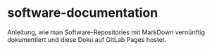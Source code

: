 # software-documentation

Anleitung, wie man Software-Repositories mit MarkDown vernünftig dokumentiert und diese Doku auf GitLab Pages hostet.